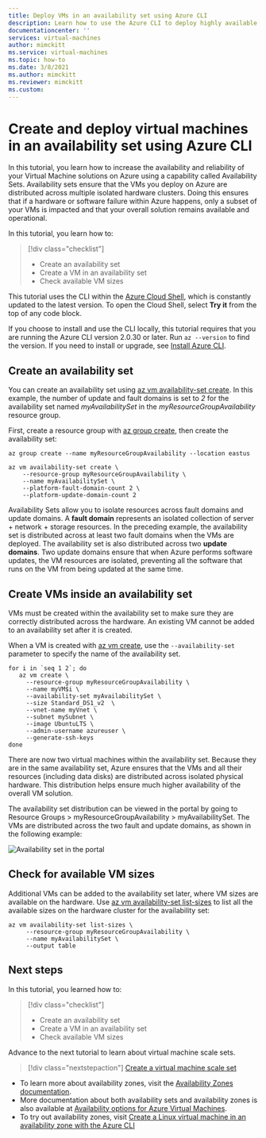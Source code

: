 ```yaml
---
title: Deploy VMs in an availability set using Azure CLI
description: Learn how to use the Azure CLI to deploy highly available virtual machines in Availability Sets
documentationcenter: ''
services: virtual-machines
author: mimckitt
ms.service: virtual-machines
ms.topic: how-to
ms.date: 3/8/2021
ms.author: mimckitt
ms.reviewer: mimckitt
ms.custom: 
---
```


# Create and deploy virtual machines in an availability set using Azure CLI

In this tutorial, you learn how to increase the availability and reliability of your Virtual Machine solutions on Azure using a capability called Availability Sets. Availability sets ensure that the VMs you deploy on Azure are distributed across multiple isolated hardware clusters. Doing this ensures that if a hardware or software failure within Azure happens, only a subset of your VMs is impacted and that your overall solution remains available and operational.

In this tutorial, you learn how to:

> [!div class="checklist"]
> * Create an availability set
> * Create a VM in an availability set
> * Check available VM sizes

This tutorial uses the CLI within the [Azure Cloud Shell](../../cloud-shell/overview.md), which is constantly updated to the latest version. To open the Cloud Shell, select **Try it** from the top of any code block.

If you choose to install and use the CLI locally, this tutorial requires that you are running the Azure CLI version 2.0.30 or later. Run `az --version` to find the version. If you need to install or upgrade, see [Install Azure CLI]( /cli/azure/install-azure-cli).

## Create an availability set

You can create an availability set using [az vm availability-set create](/cli/azure/vm/availability-set). In this example, the number of update and fault domains is set to *2* for the availability set named *myAvailabilitySet* in the *myResourceGroupAvailability* resource group.

First, create a resource group with [az group create](/cli/azure/group#az_group_create), then create the availability set:

```azurecli-interactive
az group create --name myResourceGroupAvailability --location eastus

az vm availability-set create \
    --resource-group myResourceGroupAvailability \
    --name myAvailabilitySet \
    --platform-fault-domain-count 2 \
    --platform-update-domain-count 2
```

Availability Sets allow you to isolate resources across fault domains and update domains. A **fault domain** represents an isolated collection of server + network + storage resources. In the preceding example, the availability set is distributed across at least two fault domains when the VMs are deployed. The availability set is also distributed across two **update domains**. Two update domains ensure that when Azure performs software updates, the VM resources are isolated, preventing all the software that runs on the VM from being updated at the same time.


## Create VMs inside an availability set

VMs must be created within the availability set to make sure they are correctly distributed across the hardware. An existing VM cannot be added to an availability set after it is created.

When a VM is created with [az vm create](/cli/azure/vm), use the `--availability-set` parameter to specify the name of the availability set.

```azurecli-interactive
for i in `seq 1 2`; do
   az vm create \
     --resource-group myResourceGroupAvailability \
     --name myVM$i \
     --availability-set myAvailabilitySet \
     --size Standard_DS1_v2  \
     --vnet-name myVnet \
     --subnet mySubnet \
     --image UbuntuLTS \
     --admin-username azureuser \
     --generate-ssh-keys
done
```

There are now two virtual machines within the availability set. Because they are in the same availability set, Azure ensures that the VMs and all their resources (including data disks) are distributed across isolated physical hardware. This distribution helps ensure much higher availability of the overall VM solution.

The availability set distribution can be viewed in the portal by going to Resource Groups > myResourceGroupAvailability > myAvailabilitySet. The VMs are distributed across the two fault and update domains, as shown in the following example:

![Availability set in the portal](./media/tutorial-availability-sets/fd-ud.png)

## Check for available VM sizes

Additional VMs can be added to the availability set later, where VM sizes are available on the hardware. Use [az vm availability-set list-sizes](/cli/azure/vm/availability-set#az_vm_availability_set_list_sizes) to list all the available sizes on the hardware cluster for the availability set:

```azurecli-interactive
az vm availability-set list-sizes \
     --resource-group myResourceGroupAvailability \
     --name myAvailabilitySet \
	 --output table
```

## Next steps

In this tutorial, you learned how to:

> [!div class="checklist"]
> * Create an availability set
> * Create a VM in an availability set
> * Check available VM sizes

Advance to the next tutorial to learn about virtual machine scale sets.

> [!div class="nextstepaction"]
> [Create a virtual machine scale set](tutorial-create-vmss.md)

* To learn more about availability zones, visit the [Availability Zones documentation](../../availability-zones/az-overview.md).
* More documentation about both availability sets and availability zones is also available at [Availability options for Azure Virtual Machines](../availability.md).
* To try out availability zones, visit [Create a Linux virtual machine in an availability zone with the Azure CLI](./create-cli-availability-zone.md)
